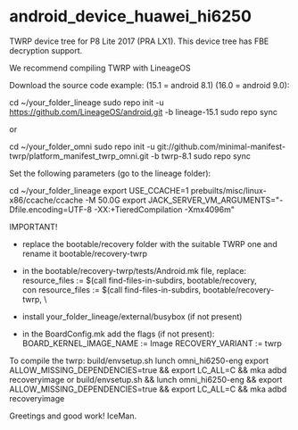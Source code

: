 # android_device_huawei_hi6250
TWRP device tree for  P8 Lite 2017 (PRA LX1).
This device tree has FBE decryption support.

We recommend compiling TWRP with LineageOS

Download the source code example: (15.1 = android 8.1) (16.0 = android 9.0):

cd ~/your_folder_lineage
sudo repo init -u https://github.com/LineageOS/android.git -b lineage-15.1
sudo repo sync

or

cd ~/your_folder_omni
sudo repo init -u git://github.com/minimal-manifest-twrp/platform_manifest_twrp_omni.git -b twrp-8.1
sudo repo sync

Set the following parameters (go to the lineage folder):

cd ~/your_folder_lineage
export USE_CCACHE=1
prebuilts/misc/linux-x86/ccache/ccache -M 50.0G
export JACK_SERVER_VM_ARGUMENTS="-Dfile.encoding=UTF-8 -XX:+TieredCompilation -Xmx4096m"

IMPORTANT!
- replace the bootable/recovery folder with the suitable TWRP one and rename it bootable/recovery-twrp
- in the bootable/recovery-twrp/tests/Android.mk file, replace:
	resource_files := $(call find-files-in-subdirs, bootable/recovery, \
	con
	resource_files := $(call find-files-in-subdirs, bootable/recovery-twrp, \
	
- install your_folder_lineage/external/busybox (if not present)
- in the BoardConfig.mk add the flags (if not present):
	BOARD_KERNEL_IMAGE_NAME := Image
	RECOVERY_VARIANT := twrp
	
To compile the twrp:
build/envsetup.sh
lunch omni_hi6250-eng
export ALLOW_MISSING_DEPENDENCIES=true && export LC_ALL=C && mka adbd recoveryimage
or
build/envsetup.sh && lunch omni_hi6250-eng && export ALLOW_MISSING_DEPENDENCIES=true && export LC_ALL=C && mka adbd recoveryimage

Greetings and good work! IceMan.
